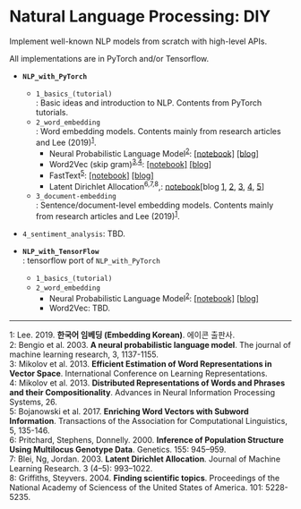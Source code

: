 # Natural Language Processing: DIY

Implement well-known NLP models from scratch with high-level APIs.

All implementations are in PyTorch and/or Tensorflow.

* **`NLP_with_PyTorch`**
    * `1_basics_(tutorial)`  \
      : Basic ideas and introduction to NLP. Contents from PyTorch tutorials.
    * `2_word_embedding`  \
      : Word embedding models. Contents mainly from research articles and Lee (2019)<sup>[1](#myfootnote1)</sup>.
        * Neural Probabilistic Language Model<sup>[2](#myfootnote1)</sup>: [[notebook]](NLP_with_PyTorch/2_word_embedding/2-1_NPLM.ipynb) [[blog]](https://naturale0.github.io/machine%20learning/natural%20language%20processing/Understanding-Neural-Probabilistic-Language-Model)
        * Word2Vec (skip gram)<sup>[3](#myfootnote3),[4](#myfootnote4)</sup>: [[notebook]](NLP_with_PyTorch/2_word_embedding/2-2_skip-gram.ipynb) [[blog]](https://naturale0.github.io/machine%20learning/natural%20language%20processing/understanding-skip-gram)
        * FastText<sup>[5](#myfootnote5)</sup>: [[notebook]](NLP_with_PyTorch/2_word_embedding/2-3_fasttext.ipynb) [[blog]](https://naturale0.github.io/machine%20learning/natural%20language%20processing/Understanding-FastText)
        * Latent Dirichlet Allocation<sup><a name="myfootnote6">6</a>,<a name="myfootnote7">7</a>,<a name="myfootnote8">8</a></sup>,: [notebook](https://github.com/naturale0/NLP-Do-It-Yourself/blob/main/NLP_with_PyTorch/3_document-embedding/3-1.%20latent%20dirichlet%20allocation.ipynb)[blog [1](https://naturale0.github.io/natural%20language%20processing/LDA-1-background-topic-modelling), [2](https://naturale0.github.io/bayesian/machine%20learning/natural%20language%20processing/LDA-2-The-Model), [3](https://naturale0.github.io/bayesian/machine%20learning/natural%20language%20processing/LDA-3-Variational-EM), [4](https://naturale0.github.io/bayesian/machine%20learning/natural%20language%20processing/LDA-4-Gibbs-Sampling), [5]()]
    * `3_document-embedding`  \
      : Sentence/document-level embedding models. Contents mainly from research articles and Lee (2019)<sup>[1](#myfootnote1)</sup>.
* `4_sentiment_analysis`: TBD.
    
* **`NLP_with_TensorFlow`**  \
: tensorflow port of `NLP_with_PyTorch`
    * `1_basics_(tutorial)`
    * `2_word_embedding`
        * Neural Probabilistic Language Model<sup>[2](#myfootnote1)</sup>: [[notebook]](NLP_with_TensorFlow/2_word_embedding/2-1_NPLM.ipynb) [[blog]](https://naturale0.github.io/machine%20learning/natural%20language%20processing/Understanding-Neural-Probabilistic-Language-Model)
        * Word2Vec: TBD.

---

<a name="myfootnote1">1</a>: Lee. 2019. **한국어 임베딩 (Embedding Korean)**. 에이콘 출판사.  
<a name="myfootnote2">2</a>: Bengio et al. 2003. **A neural probabilistic language model**. The journal of machine learning research, 3, 1137-1155.  
<a name="myfootnote3">3</a>: Mikolov et al. 2013. **Efficient Estimation of Word Representations in Vector Space**. International Conference on Learning Representations.  
<a name="myfootnote4">4</a>: Mikolov et al. 2013. **Distributed Representations of Words and Phrases and their Compositionality**. Advances in Neural Information Processing Systems, 26.  
<a name="myfootnote5">5</a>: Bojanowski et al. 2017. **Enriching Word Vectors with Subword Information**. Transactions of the Association for Computational Linguistics, 5, 135-146.  
<a name="myfootnote6">6</a>: Pritchard, Stephens, Donnelly. 2000. **Inference of Population Structure Using Multilocus Genotype Data**. Genetics. 155: 945–959.  
<a name="myfootnote7">7</a>: Blei, Ng, Jordan. 2003. **Latent Dirichlet Allocation**. Journal of Machine Learning Research. 3 (4–5): 993–1022.  
<a name="myfootnote8">8</a>: Griffiths, Steyvers. 2004. **Finding scientific topics**. Proceedings of the National Academy of Sciencess of the United States of America. 101: 5228-5235.  
